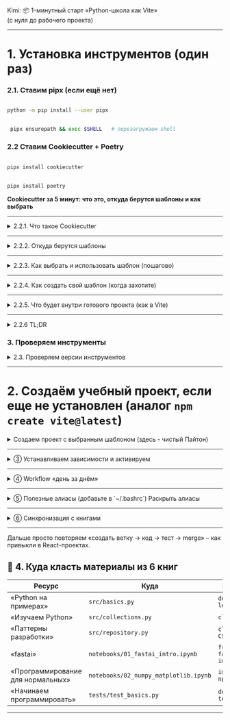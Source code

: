 Kimi: 📦 1-минутный старт «Python-школа как Vite»  
(с нуля до рабочего проекта)

---

# 1. Установка инструментов (один раз)


### 2.1. Ставим pipx (если ещё нет)
```bash

python -m pip install --user pipx
```

```bash
 
 pipx ensurepath && exec $SHELL   # перезагружаем shell
````

### 2.2 Ставим Cookiecutter + Poetry
  ```bash
   
  pipx install cookiecutter
  ```
  ```bash
   
  pipx install poetry
  ````


**Cookiecutter за 5 минут: что это, откуда берутся шаблоны и как выбрать**

---

<details>
<summary>2.2.1. Что такое Cookiecutter</summary>

Cookiecutter — это **CLI-утилита** на Python, которая из «папки-шаблона» (*cookiecutter*) генерирует новый проект. Шаблон = обычная папка + файл `cookiecutter.json` с переменными в `{{ }}`. При генерации утилита спрашивает значения и заменяет переменные, создавая готовый проект.

</details>

---

<details>
<summary>2.2.2. Откуда берутся шаблоны</summary>

| Источник               | Пример URL                                              | Комментарий                  |
|------------------------|---------------------------------------------------------|------------------------------|
| **GitHub**             | `https://github.com/audreyr/cookiecutter-pypackage.git` | самый популярный репозиторий |
| **GitLab / Bitbucket** | `https://gitlab.com/user/template.git`                  | любой git-URL                |
| **Локальная папка**    | `file:///home/user/my-template`                         | удобно для своих             |
| **ZIP-архив**          | `https://example.com/template.zip`                      | не требует git               |

Каталог популярных шаблонов:  
https://github.com/topics/cookiecutter-template

</details>

---

<details>
<summary>2.2.3. Как выбрать и использовать шаблон (пошагово)</summary>

#### ① Установите cookiecutter
```bash
pipx install cookiecutter   # через pipx (рекомендуется)
```

#### ② Просмотрите шаблоны
```bash
# Список популярных
cookiecutter gh:audreyr/cookiecutter-pypackage   # Python-пакет
cookiecutter gh:drivendataorg/cookiecutter-data-science  # DS/ML
cookiecutter gh:pawamoy/copier-poetry            # Poetry + MkDocs
```

#### ③ Генерируем проект
```bash
cookiecutter https://github.com/drivendataorg/cookiecutter-data-science  
```
CLI задаёт вопросы (пример):
```
project_name [My Project]: ml-bootcamp
repo_name [ml-bootcamp]:
Select python_version:
1 - 3.11
2 - 3.10
...
```
После ответов получаем готовую папку `ml-bootcamp/`.

#### ④ Проверяем
```bash
cd ml-bootcamp
poetry install        # установит black, pytest, pre-commit…
pre-commit install    # хуки перед коммитом
pytest                # тесты зелёные
```

</details>

---

<details>
<summary>2.2.4. Как создать свой шаблон (когда захотите)</summary>

1. Создайте папку `my_template/`.
2. Внутри:
   ```
   my_template/
   ├── {{cookiecutter.repo_name}}/
   │   └── src/{{cookiecutter.project_slug}}.py
   └── cookiecutter.json
   ```
3. `cookiecutter.json`:
   ```json
   {
     "repo_name": "awesome",
     "project_slug": "{{ cookiecutter.repo_name|slugify }}"
   }
   ```
4. Используете:
   ```bash
   cookiecutter my_template/
   ```

</details>

---

<details>
<summary>2.2.5. Что будет внутри готового проекта (как в Vite)</summary>

| В JS (Vite)        | В Cookiecutter (например, `cookiecutter-data-science`) |
|--------------------|--------------------------------------------------------|
| `package.json` →   | `pyproject.toml` (Poetry)                              |
| ESLint/Prettier →  | `black`, `ruff`, `mypy`                                |
| `.env` →           | `.env.example` + `pydantic-settings`                   |
| `vite.config.js` → | `Dockerfile`, `docker-compose.yml`                     |
| Hot-reload →       | `uvicorn --reload` или `pytest-watch`                  |

</details>

---

<details>
<summary>2.2.6 TL;DR</summary>
- **Cookiecutter** = генератор проектов, как `create-vite`.
- Шаблоны берутся из GitHub/GitLab/локальной папки/ZIP.
- Один раз установил → выбираешь шаблон →, отвечаешь на вопросы → получаешь готовый проект с линтерами, тестами и CI.

</details>

### 3. Проверяем инструменты
<details>
<summary>2.3. Проверяем версии инструментов</summary>

```bash
cookiecutter --version   # ≥ 2.6
poetry --version         # ≥ 1.8
```
</details>

---

# 2. Создаём учебный проект, если еще не установлен (аналог `npm create vite@latest`)

<details>
<summary>Создаем проект с выбранным шаблоном (здесь - чистый Пайтон)</summary>

```bash

cookiecutter https://github.com/audreyfeldroy/cookiecutter-pypackage.git
 #  --directory python   # если нужен именно чистый Python
```
</details>

---

<details>
<summary>③ Устанавливаем зависимости и активируем</summary>

```bash      
    
cd {project-name}
poetry install                    # ставит black, ruff, pytest…
poetry shell                      # виртуальное окружение активировано
pre-commit install                # линтеры перед каждым коммитом
```
</details>

---

<details>
<summary>④ Workflow «день за днём»</summary>

| Шаг            | Команда / действие                    | Что происходит             |
|----------------|---------------------------------------|----------------------------|
| **Start day**  | `poetry shell`                        | сразу в нужном venv        |
| **Новая тема** | `git checkout -b day-05-functions`    | ветка под задачу           |
| **Кодим**      | `src/day05.py`, `tests/test_day05.py` | TDD: тест → код → рефактор |
| **Линтеры**    | `pre-commit run --all-files`          | black, ruff, mypy – зелёно |
| **Тесты**      | `pytest`                              | 90 % покрытие              |
| **Git push**   | `git push origin day-05-functions`    | CI прогоняется автоматом   |
| **Вечером**    | `jupyter lab` внутри `poetry shell`   | ноутбуки без конфликтов    |

</details>

---

<details>
### 


<summary>⑤ Полезные алиасы (добавьте в `~/.bashrc`) Раскрыть алиасы</summary>

```bash
alias py="poetry env activate"
alias lint="pre-commit run --all-files"
alias test="pytest -q"
alias nb="poetry run jupyter lab"
```

</details>


---

<details>
<summary>⑥ Синхронизация с книгами</summary>

- **Каждый спринт** = новая ветка `week-1-syntax`, `week-2-collections`…
- **Файлы кода** кладём в `src/`, **ноутбуки** – в `notebooks/`.
- **Тесты** – в `tests/` (по примеру из «Паттерны разработки на Python» гл. 5).

</details>

---

Дальше просто повторяем «создать ветку → код → тест → merge» – как привыкли в React-проектах.


## 📁 4. Куда класть материалы из 6 книг

| Ресурс                            | Куда                                  | Пример файла                      |
|-----------------------------------|---------------------------------------|-----------------------------------|
| «Python на примерах»              | `src/basics.py`                       | `def leap_year(year)`             |
| «Изучаем Python»                  | `src/collections.py`                  | `class MyList`                    |
| «Паттерны разработки»             | `src/repository.py`                   | `class CSVRepository`             |
| «fastai»                          | `notebooks/01_fastai_intro.ipynb`     | `from fastai.vision.all import *` |
| «Программирование для нормальных» | `notebooks/02_numpy_matplotlib.ipynb` | `import numpy as np`              |
| «Начинаем программировать»        | `tests/test_basics.py`                | `def test_leap_year()`            |

---
